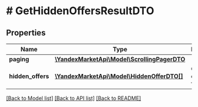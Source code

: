 # # GetHiddenOffersResultDTO

## Properties

Name | Type | Description | Notes
------------ | ------------- | ------------- | -------------
**paging** | [**\YandexMarketApi\Model\ScrollingPagerDTO**](ScrollingPagerDTO.md) |  | [optional]
**hidden_offers** | [**\YandexMarketApi\Model\HiddenOfferDTO[]**](HiddenOfferDTO.md) | Список скрытых товаров. |

[[Back to Model list]](../../README.md#models) [[Back to API list]](../../README.md#endpoints) [[Back to README]](../../README.md)
